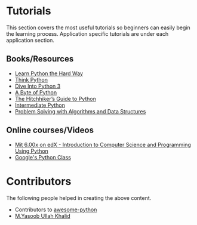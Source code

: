 Tutorials
=========

This section covers the most useful tutorials so beginners can easily begin the learning process. Application specific tutorials are under each application section.

Books/Resources
---------------

* [Learn Python the Hard Way](http://learnpythonthehardway.org/book/)
* [Think Python](http://www.greenteapress.com/thinkpython/html/index.html)
* [Dive Into Python 3](http://www.diveinto.org/python3/)
* [A Byte of Python](http://www.swaroopch.com/notes/python/)
* [The Hitchhiker’s Guide to Python](http://docs.python-guide.org/en/latest/)
* [Intermediate Python](http://book.pythontips.com/en/latest/)
* [Problem Solving with Algorithms and Data Structures](http://interactivepython.org/runestone/static/pythonds/index.html)

Online courses/Videos
---------------------

* [Mit 6.00x on edX - Introduction to Computer Science and Programming Using Python](https://www.edx.org/course/introduction-computer-science-mitx-6-00-1x-5)
* [Google's Python Class](https://developers.google.com/edu/python/?hl=en)

Contributors
============

The following people helped in creating the above content.

* Contributors to <a href="https://github.com/vinta/awesome-python" target="_blank">awesome-python</a>
* [M.Yasoob Ullah Khalid](https://github.com/yasoob)
